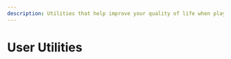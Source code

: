 ```yaml
---
description: Utilities that help improve your quality of life when playing Karuta
---
```


# User Utilities

